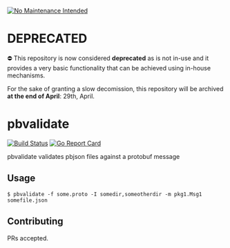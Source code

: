 [![No Maintenance Intended](http://unmaintained.tech/badge.svg)](http://unmaintained.tech/)

# DEPRECATED

⛔️ This repository is now considered **deprecated** as is not in-use and it provides a very basic functionality that can be achieved using in-house mechanisms.

For the sake of granting a slow decomission, this repository will be archived **at the end of April**: 29th, April.

# pbvalidate

[![Build Status](https://travis-ci.com/bitnami-labs/pbvalidate.svg?branch=master)](https://travis-ci.com/bitnami-labs/pbvalidate)
[![Go Report Card](https://goreportcard.com/badge/github.com/bitnami-labs/pbvalidate)](https://goreportcard.com/report/github.com/bitnami-labs/pbvalidate)

pbvalidate validates pbjson files against a protobuf message


## Usage

```
$ pbvalidate -f some.proto -I somedir,someotherdir -m pkg1.Msg1 somefile.json
```

## Contributing

PRs accepted.
